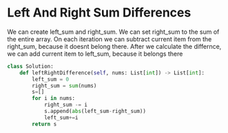 # Left And Right Sum Differences
We can create left_sum and right_sum. We can set right_sum to the sum of the entire array. On each iteration we can subtract current item from the right_sum, because it doesnt belong there. After we calculate the differnce, we can add current item to left_sum, because it belongs there
```python
class Solution:
    def leftRightDifference(self, nums: List[int]) -> List[int]:
        left_sum = 0
        right_sum = sum(nums)
        s=[]
        for i in nums:
            right_sum -= i
            s.append(abs(left_sum-right_sum))
            left_sum+=i
        return s
```
